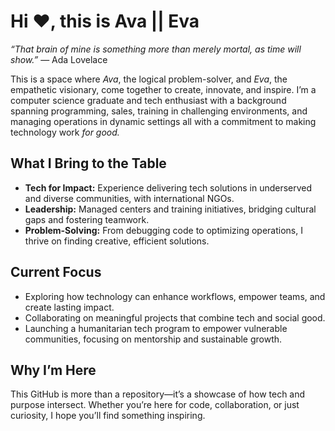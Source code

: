 # Hi ♥, this is Ava || Eva

_“That brain of mine is something more than merely
mortal, as time will show.”_
— Ada Lovelace

This is a space where _Ava_, the logical problem-solver,
and _Eva_, the empathetic visionary, come together to create,
innovate, and inspire. I’m a computer science graduate and tech
enthusiast with a background spanning programming, sales,
training in challenging environments, and managing operations
in dynamic settings
all with a commitment to making technology work *for good.*

## What I Bring to the Table  

- **Tech for Impact:** Experience delivering tech solutions in underserved and
  diverse communities, with international NGOs.  
- **Leadership:** Managed centers and training initiatives, bridging
  cultural gaps and fostering teamwork.  
- **Problem-Solving:** From debugging code to optimizing operations,
  I thrive on finding creative, efficient solutions.

## Current Focus  

- Exploring how technology can enhance workflows, empower teams, and create
  lasting impact.  
- Collaborating on meaningful projects that combine tech and social good.  
- Launching a humanitarian tech program to empower vulnerable communities,
  focusing on mentorship and sustainable growth.

## Why I’m Here  

This GitHub is more than a repository—it’s a showcase of how tech and purpose
intersect. Whether you’re here for code, collaboration, or just curiosity,
I hope you’ll find something inspiring.
